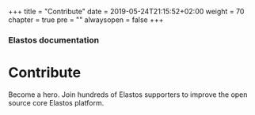 +++
title = "Contribute"
date = 2019-05-24T21:15:52+02:00
weight = 70
chapter = true
pre = ""
alwaysopen = false
+++

### Elastos documentation

# Contribute

Become a hero. Join hundreds of Elastos supporters to improve the open source core Elastos platform.